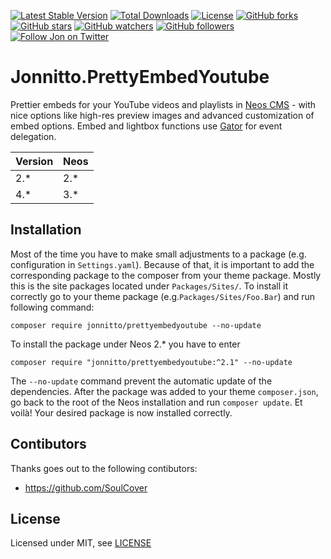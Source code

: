 [![Latest Stable Version](https://poser.pugx.org/jonnitto/prettyembedyoutube/v/stable)](https://packagist.org/packages/jonnitto/prettyembedyoutube)
[![Total Downloads](https://poser.pugx.org/jonnitto/prettyembedyoutube/downloads)](https://packagist.org/packages/jonnitto/prettyembedyoutube)
[![License](https://poser.pugx.org/jonnitto/prettyembedyoutube/license)](https://packagist.org/packages/jonnitto/prettyembedyoutube)
[![GitHub forks](https://img.shields.io/github/forks/jonnitto/Jonnitto.PrettyEmbedYoutube.svg?style=social&label=Fork)](https://github.com/jonnitto/Jonnitto.PrettyEmbedYoutube/fork)
[![GitHub stars](https://img.shields.io/github/stars/jonnitto/Jonnitto.PrettyEmbedYoutube.svg?style=social&label=Stars)](https://github.com/jonnitto/Jonnitto.PrettyEmbedYoutube/stargazers)
[![GitHub watchers](https://img.shields.io/github/watchers/jonnitto/Jonnitto.PrettyEmbedYoutube.svg?style=social&label=Watch)](https://github.com/jonnitto/Jonnitto.PrettyEmbedYoutube/subscription)
[![GitHub followers](https://img.shields.io/github/followers/jonnitto.svg?style=social&label=Follow)](https://github.com/jonnitto/followers)
[![Follow Jon on Twitter](https://img.shields.io/twitter/follow/jonnitto.svg?style=social&label=Follow)](https://twitter.com/jonnitto)

Jonnitto.PrettyEmbedYoutube
===========================

Prettier embeds for your YouTube videos and playlists in [Neos CMS](https://www.neos.io) - with nice options like high-res preview images and advanced customization of embed options. Embed and lightbox functions use [Gator](https://github.com/ccampbell/gator) for event delegation.

| Version | Neos   |
|---------|--------|
| 2.*     | 2.*    |
| 4.*     | 3.*    |

Installation
------------

Most of the time you have to make small adjustments to a package (e.g. configuration in `Settings.yaml`). Because of that, it is important to add the corresponding package to the composer from your theme package. Mostly this is the site packages located under `Packages/Sites/`. To install it correctly go to your theme package (e.g.`Packages/Sites/Foo.Bar`) and run following command:
```
composer require jonnitto/prettyembedyoutube --no-update
```

To install the package under Neos 2.* you have to enter
```
composer require "jonnitto/prettyembedyoutube:^2.1" --no-update
```

The `--no-update` command prevent the automatic update of the dependencies. After the package was added to your theme `composer.json`, go back to the root of the Neos installation and run `composer update`. Et voilà! Your desired package is now installed correctly.


Contibutors
----------
Thanks goes out to the following contibutors:
* https://github.com/SoulCover


License
-------

Licensed under MIT, see [LICENSE](LICENSE)
